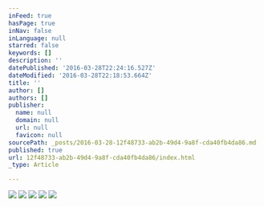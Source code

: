 ```yaml
---
inFeed: true
hasPage: true
inNav: false
inLanguage: null
starred: false
keywords: []
description: ''
datePublished: '2016-03-28T22:24:16.527Z'
dateModified: '2016-03-28T22:18:53.664Z'
title: ''
author: []
authors: []
publisher:
  name: null
  domain: null
  url: null
  favicon: null
sourcePath: _posts/2016-03-28-12f48733-ab2b-49d4-9a8f-cda40fb4da86.md
published: true
url: 12f48733-ab2b-49d4-9a8f-cda40fb4da86/index.html
_type: Article

---
```

![](https://the-grid-user-content.s3-us-west-2.amazonaws.com/3dc10075-8f09-47a9-9c0d-d8dafcbb68d9.jpg)
![](https://the-grid-user-content.s3-us-west-2.amazonaws.com/428f942b-57b6-493a-bcd0-da31b179d698.jpg)
![](https://the-grid-user-content.s3-us-west-2.amazonaws.com/40867393-1547-4356-b8c6-6283b16b7a4d.jpg)
![](https://the-grid-user-content.s3-us-west-2.amazonaws.com/2a82e217-f390-44b3-a3b1-dbeaac215301.jpg)
![](https://the-grid-user-content.s3-us-west-2.amazonaws.com/040d2c46-0582-4964-84e9-ea33e4d38546.jpg)